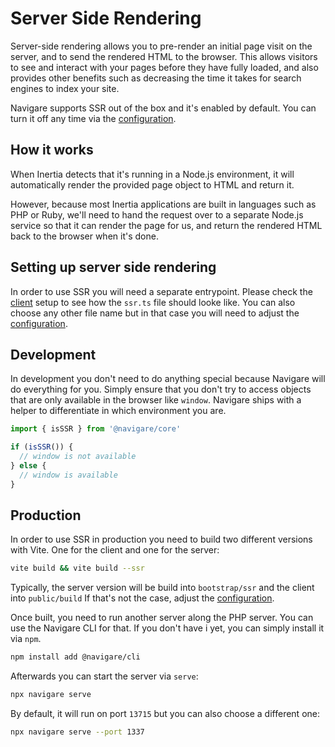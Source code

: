 # Server Side Rendering

Server-side rendering allows you to pre-render an initial page visit on the server, and to send the rendered HTML to the browser. This allows visitors to see and interact with your pages before they have fully loaded, and also provides other benefits such as decreasing the time it takes for search engines to index your site.

Navigare supports SSR out of the box and it's enabled by default. You can turn it off any time via the [configuration](/guide/basics/configuration).

## How it works

When Inertia detects that it's running in a Node.js environment, it will automatically render the provided page object to HTML and return it.

However, because most Inertia applications are built in languages such as PHP or Ruby, we'll need to hand the request over to a separate Node.js service so that it can render the page for us, and return the rendered HTML back to the browser when it's done.

## Setting up server side rendering

In order to use SSR you will need a separate entrypoint. Please check the
[client](/guide/installation/client) setup to see how the `ssr.ts` file should looke like. You can also choose any other file name but in that case you will need to adjust the [configuration](/guide/basics/configuration).

## Development

In development you don't need to do anything special because Navigare will do everything for you. Simply ensure that you don't try to access objects that are only available in the browser like `window`. Navigare ships with a helper to differentiate in which environment you are.

```typescript
import { isSSR } from '@navigare/core'

if (isSSR()) {
  // window is not available
} else {
  // window is available
}
```

## Production

In order to use SSR in production you need to build two different versions with Vite. One for the client and one for the server:

```sh
vite build && vite build --ssr
```

Typically, the server version will be build into `bootstrap/ssr` and the client into `public/build` If that's not the case, adjust the [configuration](/guide/basics/configuration).

Once built, you need to run another server along the PHP server. You can use the Navigare CLI for that. If you don't have i yet, you can simply install it via `npm`.

```sh
npm install add @navigare/cli
```

Afterwards you can start the server via `serve`:

```sh
npx navigare serve
```

By default, it will run on port `13715` but you can also choose a different one:

```sh
npx navigare serve --port 1337
```
